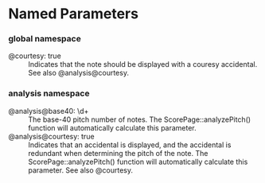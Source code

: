 
Named Parameters
==================

### global namespace


<dl>

<dt>
@courtesy: true
</dt>
<dd>
Indicates that the note should be displayed with a couresy accidental.  See also @analysis@courtesy.
</dd>

</dl>


### analysis namespace
<dl>

<dt>
@analysis@base40:  \d+
</dt>
<dd>
The base-40 pitch number of notes.  The ScorePage::analyzePitch() function will automatically calculate this parameter.
</dd>

<dt>
@analysis@courtesy: true
</dt>
<dd>
Indicates that an accidental is displayed, and the accidental is redundant when determining the pitch of the note.  The ScorePage::analyzePitch() function will automatically calculate this parameter.  See also @courtesy.
</dd>


</dl>



